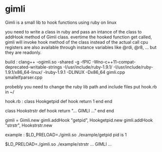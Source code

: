 gimli
=====

Gimli is a small lib to hook functions using ruby on linux

you need to write a class in ruby and pass an intance of the class to addHook method of Gimli class.
evertime the hooked function get called, gimli will invoke hook method of the class instead of the actual call
cpu registers are also available through instance variables like @rdi, @r8, ... but they are readonly.

build : clang++ -ogimli.so -shared -g -fPIC -Wno-c++11-compat-deprecated-writable-strings -I/usr/include/ruby-1.9.1/ -I/usr/include/ruby-1.9.1/x86_64-linux/ -lruby-1.9.1 -DLINUX -Dx86_64 gimli.cpp smallelfparser.cpp

probebly you need to change the ruby lib path and include files
put hook.rb in ~/

hook.rb :
class Hookgetpid
    def hook 
        return 1
    end
end

class Hookstrstr
    def hook
        return "... GIMLI ..."
    end
end

gimli = Gimli.new
gimli.addHook "getpid", Hookgetpid.new
gimli.addHook "strstr", Hookstrstr.new


example :
$LD_PRELOAD=./gimli.so ./example/getpid
pid is 1

$LD_PRELOAD=./gimli.so ./example/strstr
... GIMLI ...
